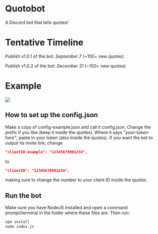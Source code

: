 # Quotobot
A Discord bot that tells quotes!

# Tentative Timeline
Publish v1.0.1 of the bot: _September 7_ (~100+ new quotes)

Publish v1.0.2 of the bot: _December 31_ (~100+ new quotes)

# Example 
<img src="https://raw.githubusercontent.com/ssharker21/Bibot/master/screenshot.png">

## How to set up the config.json
Make a copy of config-example.json and call it config.json. Change the prefix if you like (keep it inside the quotes). Where it says *"your-token-here"*, paste in your token (also inside the quotes). If you want the bot to output its invite link, change
```json
"clientID-example": "12345678901234",
```
to
```json
"clientID": "12345678901234",
```
making sure to change the number to your client ID inside the quotes.
## Run the bot
Make sure you have NodeJS installed and open a command prompt/terminal in the folder where these files are. Then run:
```bash
npm install
node index.js
```
